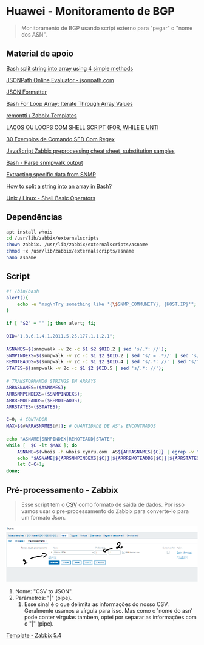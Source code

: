 # Huawei - Monitoramento de BGP

> Monitoramento de BGP usando script externo para "pegar" o "nome dos ASN".

## Material de apoio

[Bash split string into array using 4 simple methods](https://www.golinuxcloud.com/bash-split-string-into-array-linux/)

[JSONPath Online Evaluator - jsonpath.com](http://jsonpath.com/)

[JSON Formatter](https://jsonformatter.curiousconcept.com/)

[Bash For Loop Array: Iterate Through Array Values](https://www.cyberciti.biz/faq/bash-for-loop-array/)

[remontti / Zabbix-Templates](https://github.com/remontti/Zabbix-Templates/tree/main/Huawei/BGP)

[LAÇOS OU LOOPS COM SHELL SCRIPT (FOR, WHILE E UNTI](https://www.livrosdelinux.com.br/lacos-ou-loops-for-while-e-until/)

[30 Exemplos de Comando SED Com Regex](https://terminalroot.com.br/2015/07/30-exemplos-do-comando-sed-com-regex.html)

[JavaScript Zabbix preprocessing cheat sheet, substitution samples](https://catonrug.blogspot.com/2019/05/javascript-zabbix-preprocessing-cheat-sheet.html)

[Bash - Parse snmpwalk output](https://stackoverflow.com/questions/36214601/bash-parse-snmpwalk-output)

[Extracting specific data from SNMP](https://unix.stackexchange.com/questions/433873/extracting-specific-data-from-snmp)

[How to split a string into an array in Bash?](https://stackoverflow.com/questions/10586153/how-to-split-a-string-into-an-array-in-bash)

[Unix / Linux - Shell Basic Operators](https://www.tutorialspoint.com/unix/unix-basic-operators.htm)

## Dependências

```sh
apt install whois
cd /usr/lib/zabbix/externalscripts
chown zabbix. /usr/lib/zabbix/externalscripts/asname
chmod +x /usr/lib/zabbix/externalscripts/asname
nano asname
```

## Script

```sh
#! /bin/bash
alert(){
    echo -e "msg\nTry something like '{\$SNMP_COMMUNITY}, {HOST.IP}'"; exit 0;
}

if [ "$2" = "" ]; then alert; fi;

OID="1.3.6.1.4.1.2011.5.25.177.1.1.2.1";

ASNAMES=$(snmpwalk -v 2c -c $1 $2 $OID.2 | sed 's/.*: //');
SNMPINDEXS=$(snmpwalk -v 2c -c $1 $2 $OID.2 | sed 's/ = .*//' | sed 's/iso.*.1.2.1.2.//');
REMOTEADDS=$(snmpwalk -v 2c -c $1 $2 $OID.4 | sed 's/.*: //' | sed 's/"//' | sed 's/"//');
STATES=$(snmpwalk -v 2c -c $1 $2 $OID.5 | sed 's/.*: //');

# TRANSFORMANDO STRINGS EM ARRAYS
ARRASNAMES=($ASNAMES);
ARRSNMPINDEXS=($SNMPINDEXS);
ARRREMOTEADDS=($REMOTEADDS);
ARRSTATES=($STATES);

C=0; # CONTADOR
MAX=${#ARRASNAMES[@]}; # QUANTIDADE DE AS's ENCONTRADOS

echo "ASNAME|SNMPINDEX|REMOTEADD|STATE";
while [  $C -lt $MAX ]; do
    ASNAME=$(whois -h whois.cymru.com  AS${ARRASNAMES[$C]} | egrep -v "AS Name");
    echo "$ASNAME|${ARRSNMPINDEXS[$C]}|${ARRREMOTEADDS[$C]}|${ARRSTATES[$C]}"
    let C=C+1;
done;
```

## Pré-processamento - Zabbix

> Esse script tem o [CSV](https://rockcontent.com/br/blog/csv/) como formato de saida de dados. Por isso vamos usar o pre-processamento do Zabbix para converte-lo para um formato Json.

![Zabbix - Pre-processamento](img/pre%20processamento.png)

1) Nome: "CSV to JSON".
2) Parâmetros: "|" (pipe).
   1) Esse sinal é o que delimita as informações do nosso CSV. Geralmente usamos a vírgula para isso. Mas como o 'nome do asn' pode conter virgulas tambem, optei por separar as informações com o "|" (pipe).

[Template - Zabbix 5.4](SC%20-%20Huawei%20NE40%20-%20NE8000%20-%20BGP%20-%20ASNAME%20-%20ZABBIX%205_4_9.yaml)
